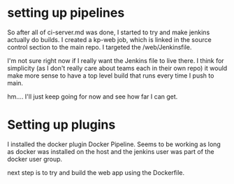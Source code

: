 # setting up pipelines

So after all of ci-server.md was done, I started to try and make jenkins actually do builds. I created a kp-web job, which is linked in the source control section to the main repo. I targeted the /web/Jenkinsfile.

I'm not sure right now if I really want the Jenkins file to live there. I think for simplicity (as I don't really care about teams each in their own repo) it would make more sense to have a top level build that runs every time I push to main.

hm.... I'll just keep going for now and see how far I can get.

# Setting up plugins

I installed the docker plugin Docker Pipeline. Seems to be working as long as docker was installed on the host and the jenkins user was part of the docker user group.

next step is to try and build the web app using the Dockerfile.